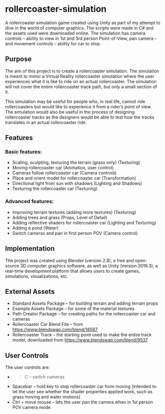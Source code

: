 # rollercoaster-simulation
A rollercoaster simulation game created using Unity as part of my attempt to dive in the world of computer graphics. The scripts were made in C# and the assets used were downloaded online. The simulation has camera controls – ability to view in 1st and 3rd person Point-of-View, pan camera – and movement controls – ability for car to stop.

## Purpose 
The aim of this project is to create a rollercoaster simulation. The simulation is meant to mimic a Virtual Reality rollercoaster simulation where the user experiences what it is like to ride on an actual rollercoaster. The simulation will not cover the entire rollercoaster track path, but only a small section of it.

This simulation may be useful for people who, in real life, cannot ride rollercoasters but would like to experience it from a rider’s point of view. The simulation would also be useful in the process of designing rollercoaster tracks as the designers would be able to test how the tracks translates in an actual rollercoaster ride.

## Features
### Basic features:
-	Scaling, sculpting, texturing the terrain (grass only)	(Texturing)
-	Moving rollercoaster car					                      (Animation, user control)
-	Cameras follow rollercoaster car				                (Camera controls)
-	Place and orient model for rollercoaster car		        (Transformation)
-	Directional light from sun with shadows			            (Lighting and Shadows)
-	Texturing the rollercoaster car				                  (Texturing)

### Advanced features:
-	Improving terrain textures (adding more textures)	      (Texturing)
-	Adding trees and grass					                        (Props, Level of Detail)
-	Adding reflective shaders for rollercoaster car 		    (Lighting and Texturing)
-	Adding a pond						                                (Water)
-	Switch cameras and pan in first person POV		          (Camera control)

## Implementation
The project was created using Blender (version 2.8), a free and open-source 3D computer graphics software, as well as Unity (version 2019.3), a real-time development platform that allows users to create games, simulations, visualizations, etc.

## External Assets
- Standard Assets Package – for building terrain and adding terrain props
- Example Assets Package – for some of the material textures
- Path Creator Package – for creating paths for the rollercoaster car and cameras
- Rollercoaster Car Blend File – from https://www.blendswap.com/blend/18587
- Rollercoaster Track – the starting point used to make the entire track model, downloaded from https://www.blendswap.com/blend/9537

## User Controls
The user controls are:

- > C – switch cameras
- Spacebar – hold key to stop rollercoaster car from moving (intended to let the user see whether the shader properties applied work, such as grass moving and water motions)
- Ctrl + move mouse – lets the user pan the camera when in 1st person POV camera mode
